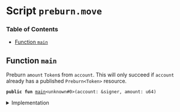
<a name="SCRIPT"></a>

# Script `preburn.move`

### Table of Contents

-  [Function `main`](#SCRIPT_main)



<a name="SCRIPT_main"></a>

## Function `main`

Preburn
<code>amount</code>
<code>Token</code>s from
<code>account</code>.
This will only succeed if
<code>account</code> already has a published
<code>Preburn&lt;Token&gt;</code> resource.


<pre><code><b>public</b> <b>fun</b> <a href="#SCRIPT_main">main</a>&lt;unknown#0&gt;(account: &signer, amount: u64)
</code></pre>



<details>
<summary>Implementation</summary>


<pre><code><b>fun</b> <a href="#SCRIPT_main">main</a>&lt;Token&gt;(account: &signer, amount: u64) {
    <b>let</b> withdraw_cap = <a href="../../modules/doc/LibraAccount.md#0x0_LibraAccount_extract_withdraw_capability">LibraAccount::extract_withdraw_capability</a>(account);
    <a href="../../modules/doc/Libra.md#0x0_Libra_preburn_to">Libra::preburn_to</a>&lt;Token&gt;(account, <a href="../../modules/doc/LibraAccount.md#0x0_LibraAccount_withdraw_from">LibraAccount::withdraw_from</a>(&withdraw_cap, amount));
    <a href="../../modules/doc/LibraAccount.md#0x0_LibraAccount_restore_withdraw_capability">LibraAccount::restore_withdraw_capability</a>(withdraw_cap);
}
</code></pre>



</details>
